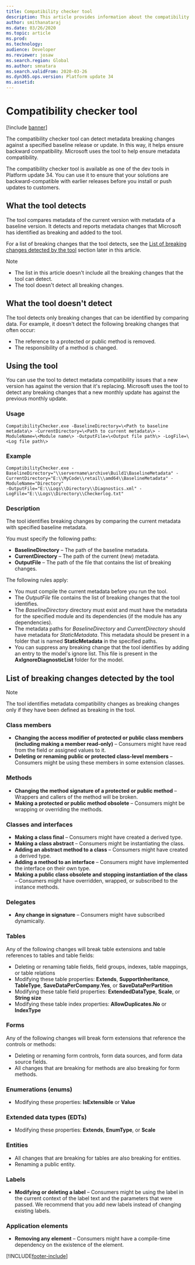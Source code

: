 ```yaml
---
title: Compatibility checker tool
description: This article provides information about the compatibility checker tool, which finds and reports metadata breaking changes.
author: smithanataraj
ms.date: 03/26/2020
ms.topic: article
ms.prod: 
ms.technology: 
audience: Developer
ms.reviewer: josaw
ms.search.region: Global
ms.author: smnatara
ms.search.validFrom: 2020-03-26
ms.dyn365.ops.version: Platform update 34
ms.assetid: 
---
```


# Compatibility checker tool

[!include [banner](../includes/banner.md)]

The compatibility checker tool can detect metadata breaking changes against a specified baseline release or update. In this way, it helps ensure backward compatibility. Microsoft uses the tool to help ensure metadata compatibility.

The compatibility checker tool is available as one of the dev tools in Platform update 34. You can use it to ensure that your solutions are backward-compatible with earlier releases before you install or push updates to customers.

## What the tool detects

The tool compares metadata of the current version with metadata of a baseline version. It detects and reports metadata changes that Microsoft has identified as breaking and added to the tool.

For a list of breaking changes that the tool detects, see the [List of breaking changes detected by the tool](#list-of-breaking-changes-detected-by-the-tool) section later in this article.

> [!NOTE]
> + The list in this article doesn't include all the breaking changes that the tool can detect.
> + The tool doesn't detect all breaking changes.

## What the tool doesn't detect

The tool detects only breaking changes that can be identified by comparing data. For example, it doesn't detect the following breaking changes that often occur:

+ The reference to a protected or public method is removed.
+ The responsibility of a method is changed.

## Using the tool

You can use the tool to detect metadata compatibility issues that a new version has against the version that it's replacing. Microsoft uses the tool to detect any breaking changes that a new monthly update has against the previous monthly update.

### Usage

```console
CompatibilityChecker.exe -BaselineDirectory=\<Path to baseline metadata\> -CurrentDirectory=\<Path to current metadata\> -ModuleName=\<Module name\> -OutputFile=\<Output file path\> -LogFile=\<Log file path\>
```

### Example

```console
CompatibilityChecker.exe -BaselineDirectory="\\servername\archive\Build1\BaselineMetadata" -CurrentDirectory="E:\\MyCode\\retail\\amd64\\BaselineMetadata" -ModuleName="Directory"
-OutputFile="E:\\Logs\\Directory\\Diagnostics.xml" -LogFile="E:\\Logs\\Directory\\Checkerlog.txt"
```

### Description

The tool identifies breaking changes by comparing the current metadata with specified baseline metadata.

You must specify the following paths:

+ **BaselineDirectory** – The path of the baseline metadata.
+ **CurrentDirectory** – The path of the current (new) metadata.
+ **OutputFile** – The path of the file that contains the list of breaking changes.

The following rules apply:

+ You must compile the current metadata before you run the tool.
+ The *OutputFile* file contains the list of breaking changes that the tool identifies.
+ The *BaselineDirectory* directory must exist and must have the metadata for the specified module and its dependencies (if the module has any dependencies).
+ The metadata paths for *BaselineDirectory* and *CurrentDirectory* should have metadata for *StaticMetadata*. This metadata should be present in a folder that is named **StaticMetadata** in the specified paths.
+ You can suppress any breaking change that the tool identifies by adding an entry to the model's ignore list. This file is present in the **AxIgnoreDiagnosticList** folder for the model.

## List of breaking changes detected by the tool

> [!NOTE]
> The tool identifies metadata compatibility changes as breaking changes only if they have been defined as breaking in the tool.

### Class members

+ **Changing the access modifier of protected or public class members (including making a member read-only)** – Consumers might have read from the field or assigned values to it.
+ **Deleting or renaming public or protected class-level members** – Consumers might be using these members in some extension classes.

### Methods

+ **Changing the method signature of a protected or public method** – Wrappers and callers of the method will be broken.
+ **Making a protected or public method obsolete** – Consumers might be wrapping or overriding the methods.

### Classes and interfaces

+ **Making a class final** – Consumers might have created a derived type.
+ **Making a class abstract** – Consumers might be instantiating the class.
+ **Adding an abstract method to a class** – Consumers might have created a derived type.
+ **Adding a method to an interface** – Consumers might have implemented the interface on their own type.
+ **Making a public class obsolete and stopping instantiation of the class** – Consumers might have overridden, wrapped, or subscribed to the instance methods.

### Delegates

+ **Any change in signature** – Consumers might have subscribed dynamically.

### Tables

Any of the following changes will break table extensions and table references to tables and table fields:

+ Deleting or renaming table fields, field groups, indexes, table mappings, or table relations
+ Modifying these table properties: **Extends**, **SupportInheritance**, **TableType**, **SaveDataPerCompany.Yes**, or **SaveDataPerPartition**
+ Modifying these table field properties: **ExtendedDataType**, **Scale**, or **String size**
+ Modifying these table index properties: **AllowDuplicates.No** or **IndexType**

### Forms

Any of the following changes will break form extensions that reference the controls or methods:

+ Deleting or renaming form controls, form data sources, and form data source fields.
+ All changes that are breaking for methods are also breaking for form methods.

### Enumerations (enums)

+ Modifying these properties: **IsExtensible** or **Value**

### Extended data types (EDTs)

+ Modifying these properties: **Extends**, **EnumType**, or **Scale**

### Entities

+ All changes that are breaking for tables are also breaking for entities.
+ Renaming a public entity.

### Labels

+ **Modifying or deleting a label** – Consumers might be using the label in the current context of the label text and the parameters that were passed. We recommend that you add new labels instead of changing existing labels.

### Application elements

+ **Removing any element** – Consumers might have a compile-time dependency on the existence of the element.


[!INCLUDE[footer-include](../../../includes/footer-banner.md)]
